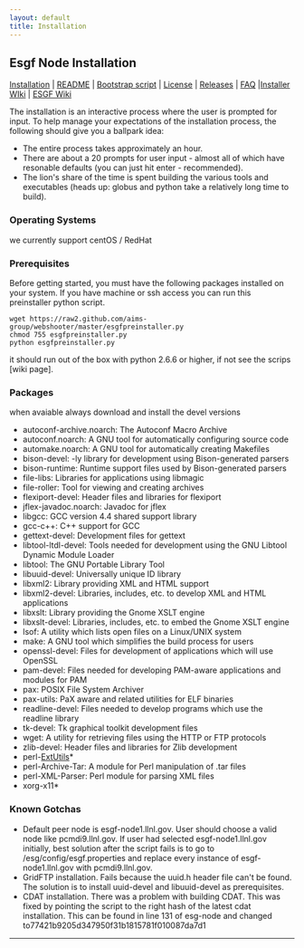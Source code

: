 ```yaml
---
layout: default
title: Installation
---
```


## Esgf Node Installation
[Installation] | [README] | [Bootstrap script][bootstrap] | [License] | [Releases] | [FAQ] |[Installer WIki][wiki] | [ESGF Wiki][sitewiki]

The installation is an interactive process where the user is prompted for input.
To help manage your expectations of the installation process, the following
should give you a ballpark idea:

* The entire process takes approximately an hour.
* There are about a 20 prompts for user input - almost all of which have
resonable defaults (you can just hit enter - recommended).
* The lion's share of the time is spent building the various tools and
executables (heads up: globus and python take a relatively long time to build).

### Operating Systems
we currently support centOS / RedHat

### Prerequisites
Before getting started, you must have the following packages installed
on your system. If you have machine or ssh access you can run this
preinstaller python script.

    wget https://raw2.github.com/aims-group/webshooter/master/esgfpreinstaller.py
    chmod 755 esgfpreinstaller.py
    python esgfpreinstaller.py

it should run out of the box with python 2.6.6 or higher, if not see the
scrips [wiki page].

### Packages
when avaiable always download and install the devel versions


* autoconf-archive.noarch: The Autoconf Macro Archive 
* autoconf.noarch: A GNU tool for automatically configuring source code 
* automake.noarch: A GNU tool for automatically creating Makefiles 
* bison-devel: -ly library for development using Bison-generated parsers 
* bison-runtime: Runtime support files used by Bison-generated parsers 
* file-libs: Libraries for applications using libmagic 
* file-roller: Tool for viewing and creating archives 
* flexiport-devel: Header files and libraries for flexiport 
* jflex-javadoc.noarch: Javadoc for jflex 
* libgcc: GCC version 4.4 shared support library 
* gcc-c++: C++ support for GCC 
* gettext-devel: Development files for gettext 
* libtool-ltdl-devel: Tools needed for development using the GNU Libtool Dynamic Module Loader 
* libtool: The GNU Portable Library Tool 
* libuuid-devel: Universally unique ID library 
* libxml2: Library providing XML and HTML support 
* libxml2-devel: Libraries, includes, etc. to develop XML and HTML applications 
* libxslt: Library providing the Gnome XSLT engine 
* libxslt-devel: Libraries, includes, etc. to embed the Gnome XSLT engine 
* lsof: A utility which lists open files on a Linux/UNIX system 
* make: A GNU tool which simplifies the build process for users 
* openssl-devel: Files for development of applications which will use OpenSSL 
* pam-devel: Files needed for developing PAM-aware applications and modules for PAM 
* pax: POSIX File System Archiver 
* pax-utils: PaX aware and related utilities for ELF binaries 
* readline-devel: Files needed to develop programs which use the readline library 
* tk-devel: Tk graphical toolkit development files 
* wget: A utility for retrieving files using the HTTP or FTP protocols 
* zlib-devel: Header files and libraries for Zlib development 
* perl-[ExtUtils]* 
* perl-Archive-Tar: A module for Perl manipulation of .tar files 
* perl-XML-Parser: Perl module for parsing XML files 
* xorg-x11* 

### Known Gotchas

* Default peer node is esgf-node1.llnl.gov.  User should choose a valid node like pcmdi9.llnl.gov.  If user had selected esgf-node1.llnl.gov initially, best solution after the script fails is to go to /esg/config/esgf.properties and replace every instance of esgf-node1.llnl.gov with pcmdi9.llnl.gov.
* GridFTP installation.  Fails because the uuid.h header file can't be found.  The solution is to install uuid-devel and libuuid-devel as prerequisites.
* CDAT installation.  There was a problem with building CDAT.  This was fixed by pointing the script to the right hash of the latest cdat installation.  This can be found in line 131 of esg-node and changed to77421b9205d347950f31b1815781f010087da7d1

---

[installation]: https://github.com/ESGF/esgf.github.io/wiki/Installation
[readme]:       https://raw.github.com/ESGF/esgf-installer/master/README
[bootstrap]:    https://raw.github.com/ESGF/esgf-installer/master/esg-bootstrap
[license]:      https://raw.github.com/ESGF/esgf-installer/master/LICENSE
[releases]:     https://github.com/ESGF/esgf-installer/releases
[faq]:          https://github.com/ESGF/esgf.github.io/wiki/ESGFNode%7CFAQ
[preinstaller]: https://github.com/aims-group/webshooter/wiki/esgfpreinstaller
[wiki]:         http://github.com/ESGF/esgf-installer/wiki
[sitewiki]:     https://github.com/ESGF/esgf.github.io/wiki
[extutils]:     https://github.com/ESGF/esgf.github.io/wiki/ExtUtils
